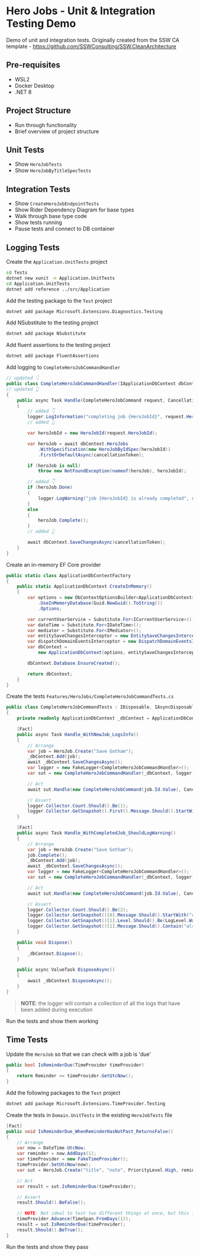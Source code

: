 # Hero Jobs - Unit & Integration Testing Demo

Demo of unit and integration tests.  Originally created from the SSW CA template - https://github.com/SSWConsulting/SSW.CleanArchitecture

## Pre-requisites

- WSL2
- Docker Desktop
- .NET 8

## Project Structure

- Run through functionality
- Brief overview of project structure

## Unit Tests

- Show `HeroJobTests`
- Show `HeroJobByTitleSpecTests`

## Integration Tests

- Show `CreateHeroJobEndpointTests`
- Show Rider Dependency Diagram for base types
- Walk through base type code
- Show tests running
- Pause tests and connect to DB container

## Logging Tests

Create the `Application.UnitTests` project

```bash
cd Tests
dotnet new xunit -n Application.UnitTests
cd Application.UnitTests
dotnet add reference ../src/Application
```

Add the testing package to the `Test` project

```bash
dotnet add package Microsoft.Extensions.Diagnostics.Testing
````

Add NSubstitute to the testing project

```bash
dotnet add package NSubstitute
```

Add fluent assertions to the testing project

```bash
dotnet add package FluentAssertions
```

Add logging to `CompleteHeroJobCommandHandler`

```csharp
// updated 👇
public class CompleteHeroJobCommandHandler(IApplicationDbContext dbContext, ILogger<CompleteHeroJobCommandHandler> logger) : IRequestHandler<CompleteHeroJobCommand>
// updated 👆
{
    public async Task Handle(CompleteHeroJobCommand request, CancellationToken cancellationToken)
    {
        // added 👇
        logger.LogInformation("completing job {HeroJobId}", request.HeroJobId);
        // added 👆

        var heroJobId = new HeroJobId(request.HeroJobId);

        var heroJob = await dbContext.HeroJobs
            .WithSpecification(new HeroJobByIdSpec(heroJobId))
            .FirstOrDefaultAsync(cancellationToken);

        if (heroJob is null)
            throw new NotFoundException(nameof(heroJob), heroJobId);

        // added 👇
        if (heroJob.Done)
        {
            logger.LogWarning("job {HeroJobId} is already completed", request.HeroJobId);
        }
        else
        {
            heroJob.Complete();
        }
        // added 👆

        await dbContext.SaveChangesAsync(cancellationToken);
    }
}
```

Create an in-memory EF Core provider

```csharp
public static class ApplicationDbContextFactory
{
    public static ApplicationDbContext CreateInMemory()
    {
        var options = new DbContextOptionsBuilder<ApplicationDbContext>()
            .UseInMemoryDatabase(Guid.NewGuid().ToString())
            .Options;

        var currentUserService = Substitute.For<ICurrentUserService>();
        var dateTime = Substitute.For<IDateTime>();
        var mediator = Substitute.For<IMediator>();
        var entitySaveChangesInterceptor = new EntitySaveChangesInterceptor(currentUserService, dateTime);
        var dispatchDomainEventsInterceptor = new DispatchDomainEventsInterceptor(mediator);
        var dbContext =
            new ApplicationDbContext(options, entitySaveChangesInterceptor, dispatchDomainEventsInterceptor);

        dbContext.Database.EnsureCreated();

        return dbContext;
    }
}
```


Create the tests `Features/HeroJobs/CompleteHeroJobCommandTests.cs`

```csharp
public class CompleteHeroJobCommandTests : IDisposable, IAsyncDisposable
{
    private readonly ApplicationDbContext _dbContext = ApplicationDbContextFactory.CreateInMemory();

    [Fact]
    public async Task Handle_WithNewJob_LogsInfo()
    {
        // Arrange
        var job = HeroJob.Create("Save Gotham");
        _dbContext.Add(job);
        await _dbContext.SaveChangesAsync();
        var logger = new FakeLogger<CompleteHeroJobCommandHandler>();
        var sut = new CompleteHeroJobCommandHandler(_dbContext, logger);

        // Act
        await sut.Handle(new CompleteHeroJobCommand(job.Id.Value), CancellationToken.None);

        // Assert
        logger.Collector.Count.Should().Be(1);
        logger.Collector.GetSnapshot().First().Message.Should().StartWith("completing job");
    }

    [Fact]
    public async Task Handle_WithCompletedJob_ShouldLogWarning()
    {
        // Arrange
        var job = HeroJob.Create("Save Gotham");
        job.Complete();
        _dbContext.Add(job);
        await _dbContext.SaveChangesAsync();
        var logger = new FakeLogger<CompleteHeroJobCommandHandler>();
        var sut = new CompleteHeroJobCommandHandler(_dbContext, logger);

        // Act
        await sut.Handle(new CompleteHeroJobCommand(job.Id.Value), CancellationToken.None);

        // Assert
        logger.Collector.Count.Should().Be(2);
        logger.Collector.GetSnapshot()[0].Message.Should().StartWith("completing job");
        logger.Collector.GetSnapshot()[1].Level.Should().Be(LogLevel.Warning);
        logger.Collector.GetSnapshot()[1].Message.Should().Contain("already completed");
    }

    public void Dispose()
    {
        _dbContext.Dispose();
    }

    public async ValueTask DisposeAsync()
    {
        await _dbContext.DisposeAsync();
    }
}
```

> **NOTE**: the logger will contain a collection of all the logs that have been added during execution

Run the tests and show them working

## Time Tests

Update the `HeroJob` so that we can check with a job is 'due'

```csharp
public bool IsReminderDue(TimeProvider timeProvider)
{
    return Reminder <= timeProvider.GetUtcNow();
}
```

Add the following packages to the `Test` project

```bash
dotnet add package Microsoft.Extensions.TimeProvider.Testing
```

Create the tests in `Domain.UnitTests` in the existing `HeroJobTests` file

```csharp
[Fact]
public void IsReminderDue_WhenReminderHasNotPast_ReturnsFalse()
{
    // Arrange
    var now = DateTime.UtcNow;
    var reminder = now.AddDays(1);
    var timeProvider = new FakeTimeProvider();
    timeProvider.SetUtcNow(now);
    var sut = HeroJob.Create("title", "note", PriorityLevel.High, reminder);

    // Act
    var result = sut.IsReminderDue(timeProvider);

    // Assert
    result.Should().BeFalse();

    // NOTE: Not ideal to test two different things at once, but this is a simple way to show how the time provider works
    timeProvider.Advance(TimeSpan.FromDays(1));
    result = sut.IsReminderDue(timeProvider);
    result.Should().BeTrue();
}
```

Run the tests and show they pass

